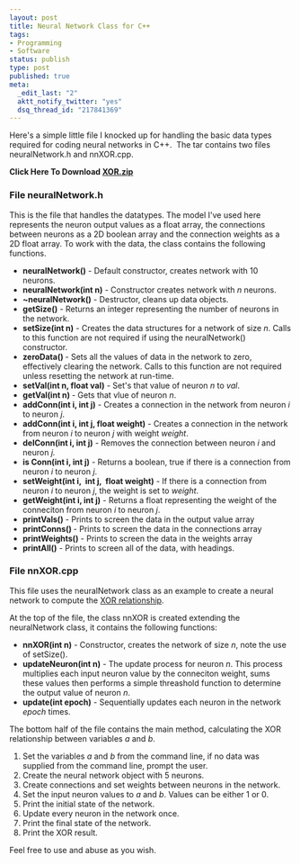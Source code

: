 ```yaml
--- 
layout: post
title: Neural Network Class for C++
tags: 
- Programming
- Software
status: publish
type: post
published: true
meta: 
  _edit_last: "2"
  aktt_notify_twitter: "yes"
  dsq_thread_id: "217841369"
---
```

Here's a simple little file I knocked up for handling the basic data types required for coding neural networks in C++.  The tar contains two files neuralNetwork.h and nnXOR.cpp.

<strong>Click Here To Download <a href="http://www.craig-russell.co.uk/wp-content/uploads/2009/08/XOR.zip">XOR.zip</a></strong>


<h3>File neuralNetwork.h</h3>
This is the file that handles the datatypes. The model I've used here represents the neuron output values as a float array, the connections between neurons as a 2D boolean array and the connection weights as a 2D float array. To work with the data, the class contains the following functions.
<ul>
	<li><strong>neuralNetwork()</strong> - Default constructor, creates network with 10 neurons.</li>
	<li><strong>neuralNetwork(int n)</strong> - Constructor creates network with <em>n </em>neurons.</li>
	<li><strong>~neuralNetwork()</strong> - Destructor, cleans up data objects.</li>
	<li><strong>getSize()</strong> - Returns an integer representing the number of neurons in the network.</li>
	<li><strong>setSize(int n)</strong> - Creates the data structures for a network of size <em>n</em>. Calls to this function are not required if using the neuralNetwork() constructor.</li>
	<li><strong>zeroData() </strong>- Sets all the values of data in the network to zero, effectively clearing the network. Calls to this function are not required unless resetting the network at run-time.</li>
	<li><strong>setVal(int n, float val)</strong> - Set's that value of neuron <em>n</em> to <em>val</em>.</li>
	<li><strong>getVal(int n) </strong>- Gets that vlue of neuron <em>n</em>.</li>
	<li><strong>addConn(int i, int j)</strong> - Creates a connection in the network from neuron <em>i</em> to neuron <em>j</em>.</li>
	<li><strong>addConn(int i, int j, float weight)</strong> - Creates a connection in the network from neuron <em>i</em> to neuron <em>j</em> with weight <em>weight</em>.</li>
	<li><strong>delConn(int i, int j)</strong> - Removes the connection between neuron <em>i</em> and neuron <em>j.</em></li>
	<li><strong>is Conn(int i, int j)</strong> - Returns a boolean, true if there is a connection from neuron <em>i</em> to neuron <em>j</em>.</li>
	<li><strong>setWeight(int i,  int j,  float weight)</strong> - If there is a connection from neuron <em>i</em> to neuron <em>j</em>, the weight is set to <em>weight</em>.</li>
	<li><strong>getWeight(int i, int j)</strong> - Returns a float representing the weight of the conneciton from neuron <em>i</em> to neuron <em>j</em>.</li>
	<li><strong>printVals()</strong> - Prints to screen the data in the output value array</li>
	<li><strong>printConns() </strong>- Prints to screen the data in the connections array</li>
	<li><strong>printWeights()</strong> - Prints to screen the data in the weights array</li>
	<li><strong>printAll()</strong> - Prints to screen all of the data, with headings.</li>
</ul>

<h3>File nnXOR.cpp</h3>
This file uses the neuralNetwork class as an example to create a neural network to compute the <a href="http://library.thinkquest.org/29483/neural_index.shtml">XOR relationship</a>.

At the top of the file, the class nnXOR is created extending the neuralNetwork class, it contains the following functions:

<ul>
	<li><strong>nnXOR(int n)</strong> - Constructor, creates the network of size <em>n</em>, note the use of setSize().</li>
	<li><strong>updateNeuron(int n)</strong> - The update process for neuron <em>n</em>. This process multiplies each input neuron value by the conneciton weight, sums these values then performs a simple threashold function to determine the output value of neuron <em>n</em>.</li>
	<li><strong>update(int epoch)</strong> - Sequentially updates each neuron in the network <em>epoch</em> times.</li>
</ul>

The bottom half of the file contains the main method, calculating the XOR relationship between variables <em>a</em> and <em>b</em>.

<ol>
	<li>Set the variables <em>a</em> and <em>b</em> from the command line, if no data was supplied from the command line, prompt the user.</li>
	<li>Create the neural network object with 5 neurons.</li>
	<li>Create connections and set weights between neurons in the network.</li>
	<li>Set the input neuron values to <em>a</em> and <em>b</em>. Values can be either 1 or 0.</li>
	<li>Print the initial state of the network.</li>
	<li>Update every neuron in the network once.</li>
	<li>Print the final state of the network.</li>
	<li>Print the XOR result.</li>
</ol>

Feel free to use and abuse as you wish.
